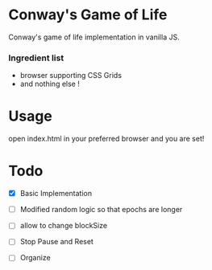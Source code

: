 # Conway's Game of Life

Conway's game of life implementation in vanilla JS.

### Ingredient list
- browser supporting CSS Grids
- and nothing else !

# Usage 
open index.html in your preferred browser and you are set!

# Todo
- [X] Basic Implementation
- [ ] Modified random logic so that epochs are longer
- [ ] allow to change blockSize
- [ ] Stop Pause and Reset
- [ ] Organize


